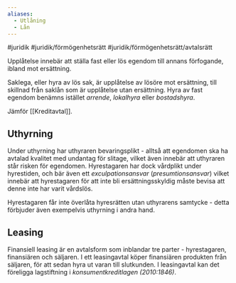 ```yaml
---
aliases:
  - Utlåning
  - Lån
---
```


#juridik #juridik/förmögenhetsrätt #juridik/förmögenhetsrätt/avtalsrätt 

Upplåtelse innebär att ställa fast eller lös egendom till annans förfogande, ibland mot ersättning.

Saklega, eller hyra av lös sak, är upplåtelse av lösöre mot ersättning, till skillnad från saklån som är upplåtelse utan ersättning. Hyra av fast egendom benämns istället *arrende*, *lokalhyra* eller *bostadshyra*.

Jämför [[Kreditavtal]].
## Uthyrning
Under uthyrning har uthyraren bevaringsplikt - alltså att egendomen ska ha avtalad kvalitet med undantag för slitage, vilket även innebär att uthyraren står risken för egendomen. Hyrestagaren har dock vårdplikt under hyrestiden, och bär även ett *exculpationsansvar* (*presumtionsansvar*) vilket innebär att hyrestagaren för att inte bli ersättningsskyldig måste bevisa att denne inte har varit vårdslös.

Hyrestagaren får inte överlåta hyresrätten utan uthyrarens samtycke - detta förbjuder även exempelvis uthyrning i andra hand.
## Leasing
Finansiell leasing är en avtalsform som inblandar tre parter - hyrestagaren, finansiären och säljaren. I ett leasingavtal köper finansiären produkten från säljaren, för att sedan hyra ut varan till slutkunden. I leasingavtal kan det föreligga lagstiftning i *konsumentkreditlagen (2010:1846)*.